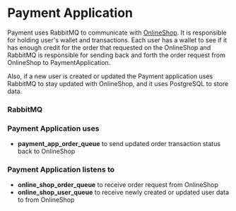 # Payment Application

Payment uses RabbitMQ to communicate with [OnlineShop](https://github.com/farbod-behnam/OnlineShop). It is responsible for holding user's wallet and transactions.
Each user has a wallet to see if it has enough credit for the order that requested on the OnlineShop and RabbitMQ
is responsible for sending back and forth the order request from OnlineShop to PaymentApplication.

Also, if a new user is created or updated the Payment application uses RabbitMQ to stay updated with OnlineShop, and
it uses PostgreSQL to store data.

### RabbitMQ

### Payment Application uses
- **payment_app_order_queue** to send updated order transaction status back to OnlineShop

### Payment Application listens to

- **online_shop_order_queue** to receive order request from OnlineShop
- **online_shop_user_queue** to receive newly created or updated user data to from OnlineShop



